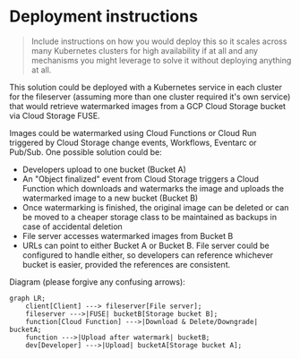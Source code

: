 # Deployment instructions

> Include instructions on how you would deploy this so it scales across many
> Kubernetes clusters for high availability if at all and any mechanisms you
> might leverage to solve it without deploying anything at all.

This solution could be deployed with a Kubernetes service in each cluster for
the fileserver (assuming more than one cluster required it's own service) that
would retrieve watermarked images from a GCP Cloud Storage bucket via Cloud
Storage FUSE.

Images could be watermarked using Cloud Functions or Cloud Run triggered by
Cloud Storage change events, Workflows, Eventarc or Pub/Sub. One possible
solution could be:
- Developers upload to one bucket (Bucket A)
- An "Object finalized" event from Cloud Storage triggers a Cloud Function which
  downloads and watermarks the image and uploads the watermarked image to a new
  bucket (Bucket B)
- Once watermarking is finished, the original image can be deleted or can be
  moved to a cheaper storage class to be maintained as backups in case of
  accidental deletion
- File server accesses watermarked images from Bucket B
- URLs can point to either Bucket A or Bucket B. File server could be configured
  to handle either, so developers can reference whichever bucket is easier,
  provided the references are consistent.

Diagram (please forgive any confusing arrows):

```mermaid
graph LR;
    client[Client] ---> fileserver[File server];
    fileserver --->|FUSE| bucketB[Storage bucket B];
    function[Cloud Function] --->|Download & Delete/Downgrade| bucketA;
    function --->|Upload after watermark| bucketB;
    dev[Developer] --->|Upload| bucketA[Storage bucket A];
```

